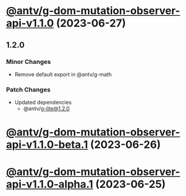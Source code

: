 # [@antv/g-dom-mutation-observer-api-v1.1.0](https://github.com/antvis/g/compare/@antv/g-dom-mutation-observer-api@1.0.38...@antv/g-dom-mutation-observer-api@1.1.0) (2023-06-27)

## 1.2.0

### Minor Changes

-   Remove default export in @antv/g-math

### Patch Changes

-   Updated dependencies
    -   @antv/g-lite@1.2.0

# [@antv/g-dom-mutation-observer-api-v1.1.0-beta.1](https://github.com/antvis/g/compare/@antv/g-dom-mutation-observer-api@1.0.38...@antv/g-dom-mutation-observer-api@1.1.0-beta.1) (2023-06-26)

# [@antv/g-dom-mutation-observer-api-v1.1.0-alpha.1](https://github.com/antvis/g/compare/@antv/g-dom-mutation-observer-api@1.0.38...@antv/g-dom-mutation-observer-api@1.1.0-alpha.1) (2023-06-25)
